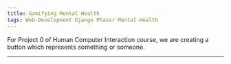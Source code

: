 ```yaml
---
title: Gamifying Mental Health
tags: Web-Development Django Phasor Mental-Health
---
```


For Project 0 of Human Computer Interaction course, we are creating a button which represents something or someone.
<!--more-->

---